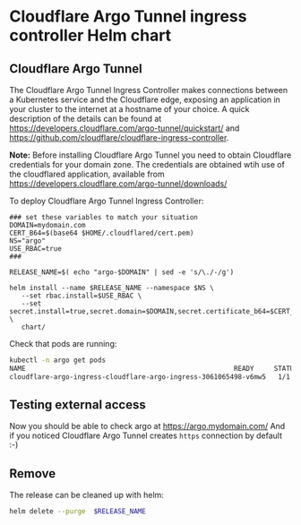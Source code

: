 # Cloudflare Argo Tunnel ingress controller Helm chart

## Cloudflare Argo Tunnel

The Cloudflare Argo Tunnel Ingress Controller makes connections between a Kubernetes
service and the Cloudflare edge, exposing an application in your cluster to the
internet at a hostname of your choice. A quick description of the details can be
found at https://developers.cloudflare.com/argo-tunnel/quickstart/ and
https://github.com/cloudflare/cloudflare-ingress-controller.

**Note:** Before installing Cloudflare Argo Tunnel you need to obtain Cloudflare
credentials for your domain zone. The credentials are obtained wtih use of the cloudflared
application, available from https://developers.cloudflare.com/argo-tunnel/downloads/


To deploy Cloudflare Argo Tunnel Ingress Controller:

```
### set these variables to match your situation
DOMAIN=mydomain.com
CERT_B64=$(base64 $HOME/.cloudflared/cert.pem)
NS="argo"
USE_RBAC=true
###

RELEASE_NAME=$( echo "argo-$DOMAIN" | sed -e 's/\./-/g')

helm install --name $RELEASE_NAME --namespace $NS \
   --set rbac.install=$USE_RBAC \
   --set secret.install=true,secret.domain=$DOMAIN,secret.certificate_b64=$CERT_B64 \
   chart/
```


Check that pods are running:

```bash
kubectl -n argo get pods
NAME                                                    READY     STATUS    RESTARTS   AGE
cloudflare-argo-ingress-cloudflare-argo-ingress-3061065498-v6mw5   1/1       Running   0          1m
```

## Testing external access

Now you should be able to check argo at https://argo.mydomain.com/
And if you noticed Cloudflare Argo Tunnel creates `https` connection by default :-)

## Remove

The release can be cleaned up with helm:

```bash
helm delete --purge  $RELEASE_NAME
```
